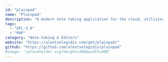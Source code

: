 ```yaml
---
id: "plainpad"
name: "Plainpad"
description: "A modern note taking application for the cloud, utilizing the best features of progressive web apps technology."
tags:
  - "GPL-3.0"
  - "PHP"
category: "Note-taking & Editors"
website: "https://alextselegidis.com/get/plainpad/"
github: "https://github.com/alextselegidis/plainpad"
#image: "/placeholder.svg?height=300&width=400"
---
```


